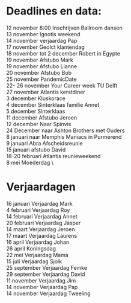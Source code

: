 # Deadlines en data:
12 november 8:00 Inschrijven Ballroom dansen \
13 november Ignotis weekend \
14 november verjaardag Pap \
17 november GeoIct klantendag \
18 november tot 2 december Robert in Egypte \
19 november Afstubo Mark \
19 november Afstubo Lianne \
20 november Afstubo Bob \
25 november PandemicDate \
22- 26 november Your Career week TU Delft \
27 november Atlantis kerstdiner \
3 december Kluskorace \
4 december Sinterklaas familie Annet \
5 december Sinterklaas \
11 december Afstubo Jeroen \
12 december Naar Spinvis \
24 December naar Ashton Brothers met Ouders \
8  januari naar Memphis Maniacs in Purmerend \
9  januari Abra Afscheidsreunie \
15 januari afstubo David \
18-20 februari Atlantis reunieweekend \
8 mei Moederdag \


# Verjaardagen
16 januari Verjaardag Mark \
4  februari Verjaardag Roy \
14 februari Verjaardag Annet \
20 februari Verjaardag Jasper \
14 maart Verjaardag Jeroen \
17 maart Verjaardag Laurens \
16 april Verjaardag Johan \
26 april Koningsdag \
22 mei Verjaardag Mama \
15 juli Verjaardag Sjolk \
25 september Verjaardag Femke \
29 september Verjaardag David \
11 november Verjaardag Jim \
14 november Verjaardag Pap \
14 november Verjaardag Tweeling
